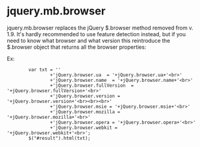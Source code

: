jquery.mb.browser
=================

jquery.mb.browser replaces the jQuery $.browser method removed from v. 1.9.
It's hardly recommended to use feature detection instead, but if you need to know what browser and what version this reintroduce the $.browser object that returns all the browser properties:

Ex:

            var txt = ''
                    +'jQuery.browser.ua  = '+jQuery.browser.ua+'<br>'
                    +'jQuery.browser.name  = '+jQuery.browser.name+'<br>'
                    +'jQuery.browser.fullVersion  = '+jQuery.browser.fullVersion+'<br>'
                    +'jQuery.browser.version = '+jQuery.browser.version+'<br><br><br>'
                    +'jQuery.browser.msie = '+jQuery.browser.msie+'<br>'
                    +'jQuery.browser.mozilla = '+jQuery.browser.mozilla+'<br>'
                    +'jQuery.browser.opera = '+jQuery.browser.opera+'<br>'
                    +'jQuery.browser.webkit = '+jQuery.browser.webkit+'<br>';
            $("#result").html(txt);
